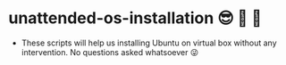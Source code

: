 # unattended-os-installation 😎 🤩 🥳

- These scripts will help us installing Ubuntu on virtual box without any intervention. No questions asked whatsoever 😜
